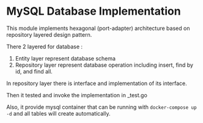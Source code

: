 MySQL Database Implementation
===

This module implements hexagonal (port-adapter) architecture based on repository layered design pattern.

There 2 layered for database :
1. Entity layer represent database schema
2. Repository layer represent database operation including insert, find by id, and find all.

In repository layer there is interface and implementation of its interface.

Then it tested and invoke the implementation in _test.go

Also, it provide mysql container that can be running with ```docker-compose up -d``` and all tables will create automatically.
